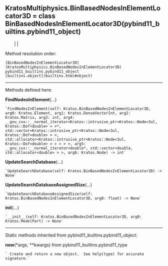   
**KratosMultiphysics.BinBasedNodesInElementLocator3D** = class
BinBasedNodesInElementLocator3D(pybind11_builtins.pybind11_object)  
---  
`    `|   |

Method resolution order:

    [BinBasedNodesInElementLocator3D](KratosMultiphysics.BinBasedNodesInElementLocator3D)
    pybind11_builtins.pybind11_object
    [builtins.object](builtins.html#object)

* * *

Methods defined here:  

**FindNodesInElement**(...)

    `FindNodesInElement(self: Kratos.BinBasedNodesInElementLocator3D, arg0: Kratos.Element, arg1: Kratos.DenseVectorInt, arg2: Kratos.Matrix, arg3: int, arg4: __gnu_cxx::__normal_iterator<Kratos::intrusive_ptr<Kratos::Node<3ul, Kratos::Dof<double> > >*, std::vector<Kratos::intrusive_ptr<Kratos::Node<3ul, Kratos::Dof<double> > >, std::allocator<Kratos::intrusive_ptr<Kratos::Node<3ul, Kratos::Dof<double> > > > > >, arg5: __gnu_cxx::__normal_iterator<double*, std::vector<double, std::allocator<double> > >, arg6: Kratos.Node) -> int`

**UpdateSearchDatabase**(...)

    `UpdateSearchDatabase(self: Kratos.BinBasedNodesInElementLocator3D) -> None`

**UpdateSearchDatabaseAssignedSize**(...)

    `UpdateSearchDatabaseAssignedSize(self: Kratos.BinBasedNodesInElementLocator3D, arg0: float) -> None`

**__init__**(...)

    `__init__(self: Kratos.BinBasedNodesInElementLocator3D, arg0: Kratos.ModelPart) -> None`

* * *

Static methods inherited from pybind11_builtins.pybind11_object:  

**__new__**(*args, **kwargs) from pybind11_builtins.pybind11_type

    ` Create and return a new object.  See help(type) for accurate signature.`

